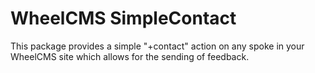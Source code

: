 WheelCMS SimpleContact
======================

This package provides a simple "+contact" action on any spoke in your
WheelCMS site which allows for the sending of feedback.

